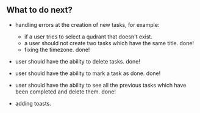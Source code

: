 ## What to do next?

- handling errors at the creation of new tasks, for example:
    - if a user tries to select a qudrant that doesn't exist.
    - a user should not create two tasks which have the same title. done!
    - fixing the timezone. done!

- user should have the ability to delete tasks. done!
- user should have the ability to mark a task as done. done!
- user should have the ability to see all the previous tasks which have been completed and delete them. done!
- adding toasts. 

